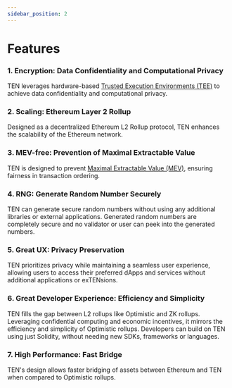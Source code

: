 ```yaml
---
sidebar_position: 2
---
```

# Features

### 1. **Encryption: Data Confidentiality and Computational Privacy**
TEN leverages hardware-based [Trusted Execution Environments (TEE)](https://whitepaper.ten.xyz/obscuro-whitepaper/technical-background.html#trusted-execution-environment) to achieve data confidentiality and computational privacy.
  
### 2. **Scaling: Ethereum Layer 2 Rollup**
Designed as a decentralized Ethereum L2 Rollup protocol, TEN enhances the scalability of the Ethereum network.

### 3. **MEV-free: Prevention of Maximal Extractable Value**
TEN is designed to prevent [Maximal Extractable Value (MEV)](https://ethereum.org/en/developers/docs/mev/), ensuring fairness in transaction ordering.

### 4. **RNG: Generate Random Number Securely**
TEN can generate secure random numbers without using any additional libraries or external applications. Generated random numbers are completely secure and no validator or user can peek into the generated numbers.

### 5. **Great UX: Privacy Preservation**
TEN prioritizes privacy while maintaining a seamless user experience, allowing users to access their preferred dApps and services without additional applications or exTENsions.

### 6. **Great Developer Experience: Efficiency and Simplicity**
TEN fills the gap between L2 rollups like Optimistic and ZK rollups. Leveraging confidential computing and economic incentives, it mirrors the efficiency and simplicity of Optimistic rollups. Developers can build on TEN using just Solidity, without needing new SDKs, frameworks or languages.

### 7. **High Performance: Fast Bridge**
TEN's design allows faster bridging of assets between Ethereum and TEN when compared to Optimistic rollups.
